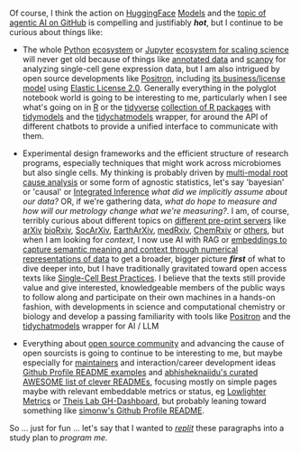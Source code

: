 Of course, I think the action on [HuggingFace](https://github.com/huggingface) [Models](https://huggingface.co/models) and the [topic of agentic AI on GitHub](https://github.com/topics/agentic-ai) is compelling and justifiably ***hot***, but I continue to be curious about things like:

-  The whole [Python](https://github.com/topics/python) [ecosystem](https://cvw.cac.cornell.edu/python-performance/libraries/ecosystem) or [Jupyter](https://github.com/topics/jupyter) [ecosystem for scaling science](https://developmentseed.org/scaling_science/docs/Use_of_notebooks.html) will never get old because of things like [annotated data](https://anndata.readthedocs.io/en/stable/) and [scanpy](https://scanpy.readthedocs.io/en/stable/news.html) for analyzing single-cell gene expression data, but I am also intrigued by open source developments like [Positron](https://positron.posit.co/), including [its business/license model](https://positron.posit.co/licensing.html) using [Elastic License 2.0](https://github.com/posit-dev/positron?tab=License-1-ov-file#readme). Generally everything in the polyglot notebook world is going to be interesting to me, particularly when I see what's going on in [R](https://github.com/topics/r) or the [tidyverse](https://www.tidyverse.org/) [collection of R packages](https://www.tidyverse.org/packages/) with [tidymodels](https://tidymodels.tidymodels.org/) and the [tidychatmodels](https://tidychatmodels.albert-rapp.de/) wrapper, for around the API of different chatbots to provide a unified interface to communicate with them. 

- Experimental design frameworks and the efficient structure of research programs, especially techniques that might work across microbiomes but also single cells. My thinking is probably driven by [multi-modal root cause analysis](https://www.connectedpapers.com/main/2c13a7927260bfa6272c4b6d02c6f4841150e0b7/Multi%20modal-Causal-Structure-Learning-and-Root-Cause-Analysis/graph) or some form of agnostic statistics, let's say 'bayesian' or 'causal' or [Integrated Inference](https://integrated-inferences.github.io/book/) *what did we implicitly assume about our data?* OR, if we're gathering data, *what do hope to measure and how will our metrology change what we're measuring?*. I am, of course, terribly curious about different topics on [different pre-print servers](https://open-access.network/en/information/publishing/preprints#c10126) like [arXiv](https://arxiv.org/)  [bioRxiv](https://www.biorxiv.org/), [SocArXiv](https://socopen.org/), [EarthArXiv](https://eartharxiv.org/), [medRxiv](https://www.medrxiv.org/), [ChemRxiv](https://chemrxiv.org/engage/chemrxiv/public-dashboard) or [others](https://en.wikipedia.org/wiki/List_of_preprint_repositories), but when I am looking for *context*, I now use AI with RAG or [embeddings to capture semantic meaning and context through numerical representations of data](https://developers.googleblog.com/en/gemini-embedding-text-model-now-available-gemini-api/) to get a broader, bigger picture ***first*** of what to dive deeper into, but I have traditionally gravitated toward open access texts like [Single-Cell Best Practices](https://sc-best-practices.org). I believe that the texts still provide value and give interested, knowledgeable members of the public ways to follow along and participate on their own machines in a hands-on fashion, with developments in science and computational chemistry or biology and develop a passing familiarity with tools like [Positron](https://positron.posit.co/) and the [tidychatmodels](https://tidychatmodels.albert-rapp.de/) wrapper for AI / LLM

- Everything about [open source community](https://github.blog/tag/open-source-community/) and advancing the cause of open sourcists is going to continue to be interesting to me, but maybe especially for [maintainers](https://github.blog/tag/maintainers/) and interaction/career development ideas [Github Profile README examples](https://github.com/topics/github-profile-readme) and [abhisheknaiidu's curated AWESOME list of clever READMEs](https://github.com/abhisheknaiidu/awesome-github-profile-readme), focusing mostly on simple pages maybe with relevant embeddable metrics or status, eg [Lowlighter Metrics](https://github.com/lowlighter/metrics) or [Theis Lab GH-Dashboard](https://github.com/theislab/gh-dashboard), but probably leaning toward something like [simonw's Github Profile README](https://www.aboutmonica.com/blog/how-to-create-a-github-profile-readme/).

So ... just for fun ... let's say that I wanted to [*replit*](https://replit.com/@markbruns/SkillMastery) these paragraphs into a study plan to *program me.*
